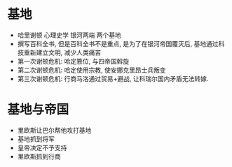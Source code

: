 # 基地
- 哈里谢顿 心理史学 银河两端 两个基地
- 撰写百科全书, 但是百科全书不是重点, 是为了在银河帝国覆灭后, 基地通过科技重新建立文明, 减少人类痛苦
- 第一次谢顿危机: 哈定篡位, 与四帝国斡旋
- 第二次谢顿危机: 哈定使用宗教, 使安娜克里昂士兵叛变
- 第三次谢顿危机: 行商马洛通过贸易+避战, 让科瑞尔国内矛盾无法转嫁.
# 基地与帝国
- 里欧斯让巴尔帮他攻打基地
- 基地抓到将军
- 皇帝决定不予支持
- 里欧斯抓到行商
